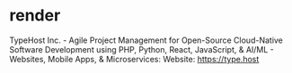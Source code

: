 # render
TypeHost Inc. - Agile Project Management for Open-Source Cloud-Native Software Development using PHP, Python, React, JavaScript, & AI/ML - Websites, Mobile Apps, &amp; Microservices: Website: https://type.host
